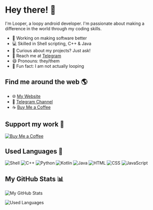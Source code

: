 # Hey there! 👋

I'm Looper, a loopy android developer. I'm passionate about making a difference in the world through my coding skills.

- 🚀 Working on making software better
- 💻 Skilled in Shell scripting, C++ & Java
- 🧐 Curious about my projects? Just ask!
- 📧 Reach me at [Telegram](https://iamlooper.t.me)
- 😄 Pronouns: they/them
- 🎉 Fun fact: I am not actually looping

## Find me around the web 🌎

- 🌐 [My Website](https://iamlooper.github.io)
- 💬 [Telegram Channel](https://loopprojects.t.me)
- ☕ [Buy Me a Coffee](https://www.buymeacoffee.com/iamlooper)

## Support my work 💙

[![Buy Me a Coffee](https://cdn.buymeacoffee.com/buttons/v2/default-yellow.png)](https://www.buymeacoffee.com/iamlooper/membership)

## Used Languages 🔢️

![Shell](https://img.shields.io/badge/-Shell-black?style=flat-square&logo=gnu-bash)
![C++](https://img.shields.io/badge/-C++-black?style=flat-square&logo=c)
![Python](https://img.shields.io/badge/-Python-black?style=flat-square&logo=python)
![Kotlin](https://img.shields.io/badge/-Kotlin-black?style=flat-square&logo=kotlin)
![Java](https://img.shields.io/badge/-Java-black?style=flat-square&logo=openjdk)
![HTML](https://img.shields.io/badge/HTML-black?style=flat-square&logo=html5)
![CSS](https://img.shields.io/badge/CSS-black?&style=flat-square&logo=css3)
![JavaScript](https://img.shields.io/badge/JavaScript-black?style=flat-square&logo=javascript)

## My GitHub Stats 📊

![My GitHub Stats](https://github-readme-stats.vercel.app/api?username=iamlooper&show_icons=true&theme=radical)

![Used Languages](https://github-readme-stats.vercel.app/api/top-langs/?username=iamlooper&layout=compact&theme=radical)
